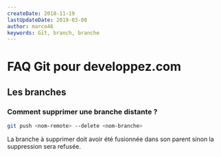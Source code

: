 ```yaml
---
createDate: 2018-11-19
lastUpdateDate: 2019-03-08
author: marco46
keywords: Git, branch, branche
---
```


# FAQ Git pour developpez.com

## Les branches

### Comment supprimer une branche distante ?

```bash
git push <nom-remote> --delete <nom-branche>
```

La branche à supprimer doit avoir été fusionnée dans son parent sinon la suppression sera refusée.
